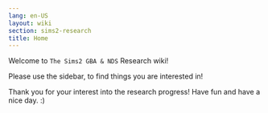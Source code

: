 ```yaml
---
lang: en-US
layout: wiki
section: sims2-research
title: Home
---
```


Welcome to `The Sims2 GBA & NDS` Research wiki!

Please use the sidebar, to find things you are interested in!

Thank you for your interest into the research progress! Have fun and have a nice day. :)